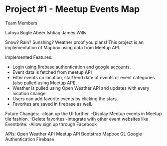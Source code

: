 # Project #1 - Meetup Events Map

Team Members

Latoya Bogle
Abeer Ishtiaq
James Wills

Snow? Rain? Sunshing? Weather proof you plans!
This project is an implementation of Mapbox using data from Meetup API.

Implemented Features:
- Login using firebase authentication and google accounts.
- Event data is fetched from meetup API
- Filter events on location, start/end date of events or event categories (also pulled using Meetup API).
- Weather is pulled using Open Weather API and updates with every location change.
- Users can add favorite events by clicking the stars. 
- Favorites are saved in firebase as well.

Future Changes:
-clean up the UI further.
-Display Meetup events in Meetup tile fashion.
-Delete favorites
-integrate with other event websites like Eventbrite.
-Allow sign up through Facebook

APIs: 
  Open Weather API
  Meetup API
Bootstrap
Mapbox GL
Google Authentication
Firebase
